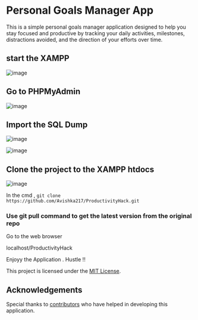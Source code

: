 # Personal Goals Manager App

This is a simple personal goals manager application designed to help you stay focused and productive by tracking your daily activities, milestones, distractions avoided, and the direction of your efforts over time.


## start the XAMPP
![image](https://github.com/Avishka217/Personal_Goals_Manager_PHP/assets/62095876/38f77a85-74d9-4370-87a1-1f34546c415b)

## Go to PHPMyAdmin
![image](https://github.com/Avishka217/Personal_Goals_Manager_PHP/assets/62095876/294700c6-0213-4164-8930-3c7a0aec5b1f)

## Import the SQL Dump
![image](https://github.com/Avishka217/Personal_Goals_Manager_PHP/assets/62095876/0510d450-58df-4ba2-b785-e64e24e49292)

![image](https://github.com/Avishka217/Personal_Goals_Manager_PHP/assets/62095876/f54291f3-2dd8-4cda-9886-0a9919c6c690)

## Clone the project to the XAMPP htdocs
![image](https://github.com/Avishka217/Personal_Goals_Manager_PHP/assets/62095876/b3fed842-fd0c-4a44-bc32-a067df808494)

In the cmd , 
```git clone https://github.com/Avishka217/ProductivityHack.git```

### Use git pull command to get the latest version from the original repo

Go to the web browser 


localhost/ProductivityHack

Enjoyy the Application . Hustle !! 


This project is licensed under the [MIT License](LICENSE).

## Acknowledgements

Special thanks to [contributors](CONTRIBUTORS.md) who have helped in developing this application.
